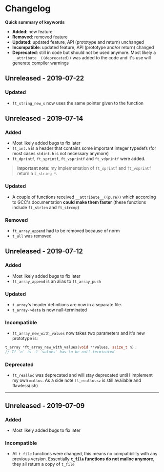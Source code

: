 # Changelog

**Quick summary of keywords**
- **Added**: new feature
- **Removed**: removed feature
- **Updated**: updated feature, API (prototype and return) unchanged
- **Incompatible**: updated feature, API (prototype and/or return) changed
- **Deprecated**: still in code but should not be used anymore. Most likely a `__attribute__((deprecated))` was added to the code and it's use will generate compiler warnings

## Unreleased - 2019-07-22

### Updated
- `ft_string_new_s` now uses the same pointer given to the function

## Unreleased - 2019-07-14

### Added
- Most likely added bugs to fix later
- `ft_int.h` is a header that contains some important integer typedefs (for most cases `stdint.h` is not necessary anymore)
- `ft_dprintf`, `ft_sprintf`, `ft_vsprintf` and `ft_vdprintf` were added.
> **Important note**: my implementation of `ft_sprintf` and `ft_vsprintf` return a `t_string *`.

### Updated
- A couple of functions received `__attribute__((pure))` which according to GCC's documentation **could make them faster** (these functions include `ft_strlen` and `ft_strcmp`)

### Removed
- `ft_array_append` had to be removed because of norm
- `t_ull` was removed

## Unreleased - 2019-07-12

### Added
- Most likely added bugs to fix later
- `ft_array_append` is an alias to `ft_array_push`

### Updated
- `t_array`'s header definitions are now in a separate file.
- `t_array->data` is now null-terminated

### Incompatible
- `ft_array_new_with_values` now takes two parameters and it's new prototype is:

```c
t_array *ft_array_new_with_values(void **values, ssize_t n);
// If `n` is -1 `values` has to be null-terminated
```

### Deprecated
- `ft_realloc` was deprecated and will stay deprecated until I implement my own `malloc`. As a side note `ft_reallocsz` is still available and flawless(ish)

-----

## Unreleased - 2019-07-09

### Added
- Most likely added bugs to fix later

### Incompatible
- All `t_file` functions were changed, this means no compatibility with any previous version. Essentially **`t_file` functions do not malloc anymore**, they all return a copy of `t_file`
